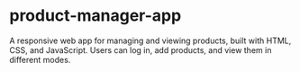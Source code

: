 # product-manager-app
A responsive web app for managing and viewing products, built with HTML, CSS, and JavaScript. Users can log in, add products, and view them in different modes.
